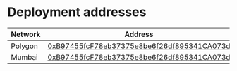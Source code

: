 # Deployment addresses



| Network          | Address                                                                           |
| ---------------- | --------------------------------------------------------------------------------- |
| Polygon          | [0xB97455fcF78eb37375e8be6f26df895341CA073d](https://polygonscan.com/address/0xB97455fcF78eb37375e8be6f26df895341CA073d)|
| Mumbai           | [0xB97455fcF78eb37375e8be6f26df895341CA073d](https://mumbai.polygonscan.com/address/0xB97455fcF78eb37375e8be6f26df895341CA073d)|